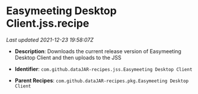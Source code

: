 # Easymeeting Desktop Client.jss.recipe

_Last updated 2021-12-23 19:58:07Z_

- **Description**: Downloads the current release version of Easymeeting Desktop Client and then uploads to the JSS

- **Identifier**: `com.github.dataJAR-recipes.jss.Easymeeting Desktop Client`

- **Parent Recipes**: `com.github.dataJAR-recipes.pkg.Easymeeting Desktop Client`